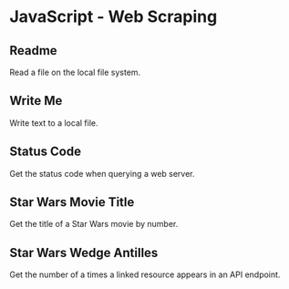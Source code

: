 # JavaScript - Web Scraping

## Readme
Read a file on the local file system.

## Write Me
Write text to a local file.

## Status Code
Get the status code when querying a web server.

## Star Wars Movie Title
Get the title of a Star Wars movie by number.

## Star Wars Wedge Antilles
Get the number of a times a linked resource appears in an API endpoint.
